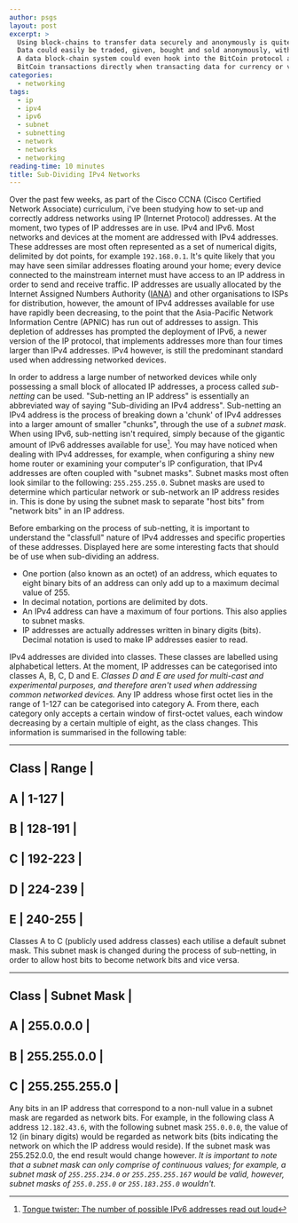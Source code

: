 ```yaml
---
author: psgs
layout: post
excerpt: >
  Using block-chains to transfer data securely and anonymously is quite an interesting idea.
  Data could easily be traded, given, bought and sold anonymously, without others gaining access to the data.
  A data block-chain system could even hook into the BitCoin protocol and execute
  BitCoin transactions directly when transacting data for currency or vice versa.
categories:
  - networking
tags:
  - ip
  - ipv4
  - ipv6
  - subnet
  - subnetting
  - network
  - networks
  - networking
reading-time: 10 minutes
title: Sub-Dividing IPv4 Networks
---
```


Over the past few weeks, as part of the Cisco CCNA (Cisco Certified Network Associate) curriculum, i've been studying how to set-up and correctly address networks using IP (Internet Protocol) addresses.
At the moment, two types of IP addresses are in use. IPv4 and IPv6. Most networks and devices at the moment are addressed with IPv4 addresses. These addresses are most often represented as a set of numerical digits, delimited by dot points, for example ```192.168.0.1```.
It's quite likely that you may have seen similar addresses floating around your home; every device connected to the mainstream internet must have access to an IP address in order to send and receive traffic. 
IP addresses are usually allocated by the Internet Assigned Numbers Authority ([IANA](https://www.iana.org/)) and other organisations to ISPs for distribution, however, the amount of IPv4 addresses available for use have rapidly been decreasing, to the point that the Asia-Pacific Network Information Centre (APNIC) has run out of addresses to assign.
This depletion of addresses has prompted the deployment of IPv6, a newer version of the IP protocol, that implements addresses more than four times larger than IPv4 addresses. IPv4 however, is still the predominant standard used when addressing networked devices.

In order to address a large number of networked devices while only possessing a small block of allocated IP addresses, a process called *sub-netting* can be used. "Sub-netting an IP address" is essentially an abbreviated way of saying "Sub-dividing an IPv4 address".
Sub-netting an IPv4 address is the process of breaking down a 'chunk' of IPv4 addresses into a larger amount of smaller "chunks", through the use of a *subnet mask*. When using IPv6, sub-netting isn't required, simply because of the gigantic amount of IPv6 addresses available for use[^1].
You may have noticed when dealing with IPv4 addresses, for example, when configuring a shiny new home router or examining your computer's IP configuration, that IPv4 addresses are often coupled with "subnet masks". Subnet masks most often look similar to the following: ```255.255.255.0```.
Subnet masks are used to determine which particular network or sub-network an IP address resides in. This is done by using the subnet mask to separate "host bits" from "network bits" in an IP address.

Before embarking on the process of sub-netting, it is important to understand the "classfull" nature of IPv4 addresses and specific properties of these addresses.
Displayed here are some interesting facts that should be of use when sub-dividing an address.

* One portion (also known as an octet) of an address, which equates to eight binary bits of an address can only add up to a maximum decimal value of 255.
* In decimal notation, portions are delimited by dots.
* An IPv4 address can have a maximum of four portions. This also applies to subnet masks.
* IP addresses are actually addresses written in binary digits (bits). Decimal notation is used to make IP addresses easier to read.

IPv4 addresses are divided into classes. These classes are labelled using alphabetical letters. At the moment, IP addresses can be categorised into classes A, B, C, D and E.
*Classes D and E are used for multi-cast and experimental purposes, and therefore aren't used when addressing common networked devices.*
Any IP address whose first octet lies in the range of 1-127 can be categorised into category A. From there, each category only accepts a certain window of first-octet values, each window decreasing by a certain multiple of eight, as the class changes.
This information is summarised in the following table:

---------------
Class | Range |
---------------
A | 1-127     |
---------------
B | 128-191   |
---------------
C | 192-223   |
---------------
D | 224-239   |
---------------
E | 240-255   |
---------------

Classes A to C (publicly used address classes) each utilise a default subnet mask. This subnet mask is changed during the process of sub-netting, in order to allow host bits to become network bits and vice versa.

---------------------
Class | Subnet Mask |
---------------------
A | 255.0.0.0       |
---------------------
B | 255.255.0.0     |
---------------------
C | 255.255.255.0   |
---------------------

Any bits in an IP address that correspond to a non-null value in a subnet mask are regarded as network bits. For example, in the following class A address ```12.182.43.6```, with the following subnet mask ```255.0.0.0```, the value of 12 (in binary digits) would be regarded as network bits (bits indicating the network on which the IP address would reside).
If the subnet mask was 255.252.0.0, the end result would change however. 
*It is important to note that a subnet mask can only comprise of continuous values; for example, a subnet mask of ```255.255.234.0``` or ```255.255.255.167``` would be valid, however, subnet masks of ```255.0.255.0``` or ```255.183.255.0``` wouldn't.*

[^1]: [Tongue twister: The number of possible IPv6 addresses read out loud](http://royal.pingdom.com/2009/05/26/the-number-of-possible-ipv6-addresses-read-out-loud/)